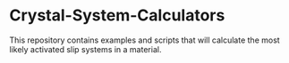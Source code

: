 # Crystal-System-Calculators
This repository contains examples and scripts that will calculate the most likely activated slip systems in a material.
